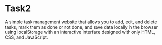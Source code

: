 # Task2
A simple task management website that allows you to add, edit, and delete tasks, mark them as done or not done, and save data locally in the browser using localStorage with an interactive interface designed with only HTML, CSS, and JavaScript.
